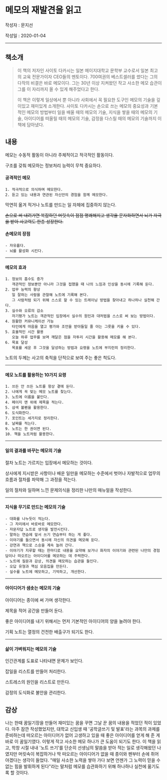 # 메모의 재발견을 읽고

작성자 : 문지선

작성일 : 2020-01-04

---

## 책소개

> 이 책의 저자인 사이토 다카시는 일본 메이지대학교 문학부 교수로서 일본 최고의 교육 전문가이자 CEO들의 멘토이다. 700여권의 베스트셀러를 썼다는 그의 다작의 비결은 바로 메모이다. 그는 30년 이상 지켜왔던 작고 사소한 메모 습관이 그를 이 자리까지 올 수 있게 해주었다고 한다.
>
> 이 책은 이렇게 일상에서 뿐 아니라 사회에서 꼭 필요한 도구인 메모의 기술을 깊이있고 재미있게 소개한다. 사이토 다카시는 손으로 쓰는 메모의 중요성과 기본적인 메모의 방법부터 일을 배울 때의 메모의 기술, 지식을 쌓을 때의 메모의 기술, 아이디어를 떠올릴 때의 메모의 기술, 감정을 다스릴 때의 메모의 기술까지 이 책에 담아냈다.



## 내용

메모는 수동적 활동이 아니라 주체적이고 적극적인 활동이다.

구조를 갖춰 메모하는 정보처리 능력이 무척 중요하다.

#### 공격적인 메모

```
1. 적극적으로 의식하며 메모한다.
2. 듣고 있는 내용과 연관된 자신만의 경험을 함께 메모한다.
```

막연히 옮겨 적거나 노트를 만드는 일 자체에 집중하지 않는다.

~~손으로 써 내려가면 복잡하던 머릿속이 점점 명쾌해지고 생각을 문자화하면서 뇌가 자극을 받아 사고력도 한층 성장한다.~~

#### 손메모의 장점

```
- 자유롭다.
- 뇌를 활성화 시킨다.
```

---

#### 메모의 효과

```
1. 정보의 흡수도 증가
   객관적인 정보뿐만 아니라 그것을 접했을 때 나의 느낌과 인상을 동시에 기록해 둔다.
2. 업무 능력의 향상
   일 잘하는 사람을 관찰해 노트에 기록해 본다.
   그 사람처럼 되기 위해 스스로 할 수 있는 트레이닝 방법을 찾아내고 하나하나 실천해 간다.
3. 실수와 오류의 감소
   자기평가 노트는 객관적인 입장에서 실수의 원인과 대처법을 스스로 써 보는 방법이다.
4. 원활한 커뮤니케이션 가능
   타인에게 마음을 열고 평가와 조언을 받아들일 줄 아는 그릇을 키울 수 있다.
5. 효율적인 시간 활용
   오늘 하루 업무를 보며 깨달은 점을 자투리 시간을 활용해 메모를 해 본다.
6. 목표 달성
   목표를 세운 후 그것을 달성하는 방법과 요령을 노트에 부지런히 정리한다.
```

노트의 두께는 사고의 축적을 단적으로 보여 주는 좋은 척도다.

---

#### 메모 노트를 활용하는 10가지 요령

```
1. 쓰든 안 쓰든 노트를 항상 곁에 둔다.
2. 나에게 꼭 맞는 메모 노트를 찾는다.
3. 노트에 이름을 붙인다.
4. 페이지 맨 위에 제목을 적는다.
5. 삼색 볼펜을 활용한다.
6. 도식화한다.
7. 포인트는 세가지로 정리한다.
8. 날짜를 적는다.
9. 노트는 한 권이면 된다.
10. 책을 노트처럼 활용한다.
```

---

#### 일의 결과를 바꾸는 메모의 기술

절차 노트는 가르치는 입장에서 메모하는 것이다.

상사에게 지시받은 사항이나 배운 일만을 메모하는 수준에서 벗어나 자발적으로 업무의 흐름과 절차를 파악해 그 과정을 적는다.

일의 절차와 일하며 느낀 문제의식을 정리한 나만의 매뉴얼을 작성한다.

---

#### 지식을 무기로 만드는 메모의 기술

```
- 대화를 나누듯이 적는다.
- 그 자리에서 바로바로 메모한다.
- 자문자답 노트로 생각을 발전시킨다.
- 말하는 연습에 앞서 쓰기 연습부터 하는 게 좋다.
- 이야기를 들으면서 동시에 자신의 의견을 메모해 둔다.
- 강연과 책으로 스승을 계속 늘려 간다.
- 이야기가 지루할 때는 한마디로 내용을 요약해 보거나 화자의 이야기와 관련된 나만의 경험담이나 떠오르는 아이디어를 메모하는 데 주력한다.
- 노트에 질문과 감상, 의견을 메모하는 습관을 들인다.
- 오답 유형과 핵심 모음집을 만든다.
- 실수를 노트에 메모하고, 기억하고, 개선한다.
```

---

#### 아이디어가 샘솟는 메모의 기술

아이디어는 종이에 써 가며 생각한다.

제목을 적어 공간을 만들어 둔다.

좋은 아이디어를 내기 위해서는 먼저 기본적인 아이디어의 양을 늘려야 한다.

기획 노트는 열정의 건전한 배출구가 되기도 한다.

---

#### 삶이 가벼워지는 메모의 기술

인간관계를 도표로 나타내면 문제가 보인다.

잡일을 리스트를 만들어 처리한다.

스트레스의 원인을 리스트로 만든다.

감정의 도식화로 불안을 관리한다.



## 감상

나는 한때 꿈일기장을 만들어 재미있는 꿈을 꾸면 그날 꾼 꿈의 내용을 적었던 적이 있었다. 아주 잠깐 작성했었지만, 대학교 신입생 때 '공학글쓰기 및 발표'라는 과목의 과제를 준비하는데 떠오르는 아이디어가 없어 고생하고 있을 때 좋은 아이디어를 얻게 해 준 게 바로 이 꿈일기였다. 이렇게 작고 사소한 메모 하나가 큰 도움이 되기도 한다. 이 책을 읽고, 학창 시절 내내 '노트 쓰기'를 단순히 선생님의 말씀을 받아 적는 일로 생각해왔던 나였지만 머릿속이 복잡하거나 딱 떠오르는 아이디어가 없을 때 종이와 펜부터 손에 쥐어야겠다는 생각이 들었다. "매일 사소한 노력을 쌓아 가다 보면 언젠가 그 노력이 믿을 수 없는 힘을 발휘하게 된다"라는 말처럼 메모를 습관화하기 위해 하나하나 실천에 옮기도록 할 것이다.

